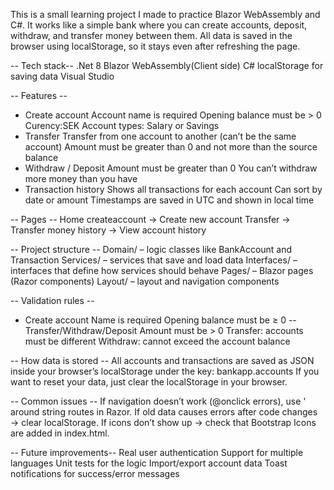 This is a small learning project I made to practice Blazor WebAssembly and C#.
It works like a simple bank where you can create accounts, deposit, withdraw, and transfer money between them.
All data is saved in the browser using localStorage, so it stays even after refreshing the page.

-- Tech stack--
.Net 8
Blazor WebAssembly(Client side)
C#
localStorage for saving data
Visual Studio

-- Features --
- Create account
Account name is required
Opening balance must be > 0
Curency:SEK
Account types: Salary or Savings
- Transfer
Transfer from one account to another (can’t be the same account)
Amount must be greater than 0 and not more than the source balance
- Withdraw / Deposit
Amount must be greater than 0
You can’t withdraw more money than you have
- Transaction history 
Shows all transactions for each account
Can sort by date or amount
Timestamps are saved in UTC and shown in local time

-- Pages --
Home
createaccount → Create new account
Transfer → Transfer money
history → View account history

-- Project structure --
Domain/ – logic classes like BankAccount and Transaction
Services/ – services that save and load data
Interfaces/ – interfaces that define how services should behave
Pages/ – Blazor pages (Razor components)
Layout/ – layout and navigation components

-- Validation rules --
- Create account 
Name is required
Opening balance must be ≥ 0
-- Transfer/Withdraw/Deposit
Amount must be > 0
Transfer: accounts must be different
Withdraw: cannot exceed the account balance

-- How data is stored --
All accounts and transactions are saved as JSON inside your browser’s localStorage
under the key: bankapp.accounts
If you want to reset your data, just clear the localStorage in your browser.

-- Common issues --
If navigation doesn’t work (@onclick errors), use ' around string routes in Razor.
If old data causes errors after code changes → clear localStorage.
If icons don’t show up → check that Bootstrap Icons are added in index.html.

-- Future improvements--
Real user authentication
Support for multiple languages
Unit tests for the logic
Import/export account data
Toast notifications for success/error messages
